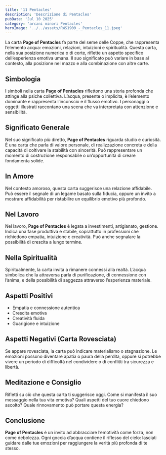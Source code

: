 ```yaml
---
title: '11 Pentacles' 
description: 'Descrizione di Pentacles' 
pubDate: 'Jul 10 2025'
category: 'arcani minori Pentacles'
heroImage: '../../assets/RWS1909_-_Pentacles_11.jpeg'
---
```


La carta **Page of Pentacles** fa parte del seme delle Coppe, che rappresenta l’elemento acqua: emozioni, relazioni, intuizioni e spiritualità. Questa carta, nella sua posizione numerica o di corte, riflette un aspetto specifico dell’esperienza emotiva umana. Il suo significato può variare in base al contesto, alla posizione nel mazzo e alla combinazione con altre carte.

## Simbologia

I simboli nella carta **Page of Pentacles** riflettono una storia profonda che attinge alla psiche collettiva. L’acqua, presente o implicita, è l’elemento dominante e rappresenta l’inconscio e il flusso emotivo. I personaggi o oggetti illustrati raccontano una scena che va interpretata con attenzione e sensibilità.

## Significato Generale

Nel suo significato più diretto, **Page of Pentacles** riguarda studio e curiosità. È una carta che parla di valore personale, di realizzazione concreta e della capacità di coltivare la stabilità con sincerità. Può rappresentare un momento di costruzione responsabile o un’opportunità di creare fondamenta solide.

## In Amore

Nel contesto amoroso, questa carta suggerisce una relazione affidabile. Può essere il segnale di un legame basato sulla fiducia, oppure un invito a mostrare affidabilità per ristabilire un equilibrio emotivo più profondo.

## Nel Lavoro

Nel lavoro, **Page of Pentacles** è legata a investimenti, artigianato, gestione. Indica una fase produttiva e stabile, soprattutto in professioni che richiedono empatia, intuizione e creatività. Può anche segnalare la possibilità di crescita a lungo termine.

## Nella Spiritualità

Spiritualmente, la carta invita a rimanere connessi alla realtà. L’acqua simbolica che la attraversa parla di purificazione, di connessione con l’anima, e della possibilità di saggezza attraverso l’esperienza materiale.

## Aspetti Positivi

- Empatia e connessione autentica
- Crescita emotiva
- Creatività fluida
- Guarigione e intuizione

## Aspetti Negativi (Carta Rovesciata)

Se appare rovesciata, la carta può indicare materialismo o stagnazione. Le emozioni possono diventare apatia o paura della perdita, oppure si potrebbe vivere un periodo di difficoltà nel condividere o di conflitti tra sicurezza e libertà.

## Meditazione e Consiglio

Rifletti su ciò che questa carta ti suggerisce oggi. Come si manifesta il suo messaggio nella tua vita emotiva? Quali aspetti del tuo cuore chiedono ascolto? Quale rinnovamento può portare questa energia?

## Conclusione

**Page of Pentacles** è un invito ad abbracciare l’emotività come forza, non come debolezza. Ogni goccia d’acqua contiene il riflesso del cielo: lasciati guidare dalle tue emozioni per raggiungere la verità più profonda di te stesso.
